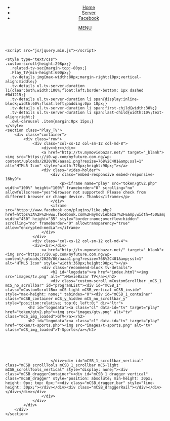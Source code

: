 <html lang="en"><head>
    <meta charset="utf-8">
	  <link rel="apple-touch-icon" sizes="76x76" href="images/apple-icon.png">
	  <link rel="icon" type="image/png" href="images/favicon.png">
    <meta http-equiv="X-UA-Compatible" content="IE=edge">
    <meta name="viewport" content="width=device-width, initial-scale=1">
    <meta name="description" content="">
    <meta name="author" content="">
    <link rel="icon" href="images/favicon.ico">
    <title> MovieBazar TV  </title>
    <link rel="stylesheet" type="text/css" href="css/bootstrap.min.css">
    <link href="https://fonts.googleapis.com/css?family=Raleway:400,600,600italic,700,700italic,400italic,300,500" rel="stylesheet">
    <link rel="stylesheet" type="text/css" href="css/slicknav.min.css">
    <link rel="stylesheet" type="text/css" href="css/bootstrap.select.min.css">
    <link rel="stylesheet" type="text/css" href="css/jquery.mCustomScrollbar.css">
    <link rel="stylesheet" type="text/css" href="css/custom.css">
    <link rel="stylesheet" type="text/css" href="css/responsive.css">
  </head>
<body>
 <div>
	<header>
		<div class="container">
			<div class="logo_hldr"><a href="http://tv.mymoviebazar.net/" title=""><img src="images/logo.png" alt=""></a></div>
				<div class="head_top">
					<div class="top_menu">
						<ul class="main-nav">
							<li><a href="http://tv.mymoviebazar.net/" title="Home">Home</a></li>
							<li><a href="http://mymoviebazar.net/" title="Server">Server</a></li>
							<li><a href="https://www.facebook.com/mymoviebazar/" title="Server">Facebook</a></li>
						</ul>
					</div>
				</div>
			<div class="mobile-menu-wrapper"><div class="slicknav_menu"><a href="#" aria-haspopup="true" role="button" tabindex="0" class="slicknav_btn slicknav_collapsed" style="outline: none;"><span class="slicknav_menutxt">MENU</span><span class="slicknav_icon"><span class="slicknav_icon-bar"></span><span class="slicknav_icon-bar"></span><span class="slicknav_icon-bar"></span></span></a><ul class="slicknav_nav slicknav_hidden" aria-hidden="true" role="menu" style="display: none;">
							<li><a href="http://tv.mymoviebazar.net/" title="Home" role="menuitem" tabindex="-1">Home</a></li>
							<li><a href="http://mymoviebazar.net/" title="Server" role="menuitem" tabindex="-1">Server</a></li>
							<li><a href="https://www.facebook.com/mymoviebazar/" title="Server" role="menuitem" tabindex="-1">Facebook</a></li>
						</ul></div></div>
		</div>
	</header>

	<script src="js/jquery.min.js"></script>

	<style type="text/css">
    .custom-scroll{height:298px;}
	  .related-tv-sec{margin-top:-80px;}
	  .Play_TV{min-height:600px;}
	  .tv-details img{max-width:80px;margin-right:10px;vertical-align:middle;}
	  .tv-details ul.tv-server-duration li{clear:both;width:100%;float:left;border-bottom: 1px dashed #0d1215;}
	  .tv-details ul.tv-server-duration li span{display:inline-block;width:60%;float:left;padding:0px 10px;}
	  .tv-details ul.tv-server-duration li span:first-child{width:30%;}
	  .tv-details ul.tv-server-duration li span:last-child{width:10%;text-align:right;}
	  .owl-carousel .item{margin:0px 15px;}
	</style>
	<section class="Play_TV">
		<div class="container">
			<div class="row">
				<div class="col-xs-12 col-sm-12 col-md-8">
					<div><br></div>
					<a href="http://tv.mymoviebazar.net/" target="_blank"><img src="https://i0.wp.com/myfuture.com.ng/wp-content/uploads/2020/06/aaaa1.png?resize=768%2C401&amp;ssl=1" alt="HTML5 Icon" style="width:728px;height:90px;"></a>
					<div class="video-holder">
						<div class="embed-responsive embed-responsive-16by9">
							<p><iframe name="play" src="token/gtv2.php" width="100%" height="100%" frameborder="0" scrolling="no" allowfullscreen="yes">Browser not supported! Please check from different browser or change device. Thanks</iframe></p>
						</div>
						<iframe src="https://www.facebook.com/plugins/like.php?href=https%3A%2F%2Fwww.facebook.com%2Fmymoviebazar%2F&amp;width=450&amp;layout=standard&amp;action=like&amp;size=small&amp;share=true&amp;height=35&amp;appId=375670489209317" width="450" height="35" style="border:none;overflow:hidden" scrolling="no" frameborder="0" allowtransparency="true" allow="encrypted-media"></iframe>
					</div>
				</div>
				<div class="col-xs-12 col-sm-12 col-md-4">
				<div><br></div>
					<a href="http://tv.mymoviebazar.net/" target="_blank"><img src="https://i0.wp.com/myfuture.com.ng/wp-content/uploads/2020/06/aaaa1.png?resize=768%2C401&amp;ssl=1" alt="HTML5 Icon" style="width:360px;height:90px;"></a>
					<div class="recommend-block tv-details">
						<h2 id="logodata"><a href="index.html"><img src="images/tv.png" alt="">MovieBazar TV</a></h2>
						<div class="custom-scroll mCustomScrollbar _mCS_1 mCS_no_scrollbar" id="programList"><div id="mCSB_1" class="mCustomScrollBox mCS-light mCSB_vertical mCSB_inside" style="max-height: none;" tabindex="0"><div id="mCSB_1_container" class="mCSB_container mCS_y_hidden mCS_no_scrollbar_y" style="position:relative; top:0; left:0;" dir="ltr">
              <h2 id="logodata"><a class="cl" data-id="tv" target="play" href="token/gtv2.php"><img src="images/gtv.png" alt="tv" class="mCS_img_loaded">GTV</a></h2>
              <h2 id="logodata"><a class="cl" data-id="tv" target="play" href="token/t-sports.php"><img src="images/t-sports.png" alt="tv" class="mCS_img_loaded">T-Sports</a></h2>
              





						</div><div id="mCSB_1_scrollbar_vertical" class="mCSB_scrollTools mCSB_1_scrollbar mCS-light mCSB_scrollTools_vertical" style="display: none;"><div class="mCSB_draggerContainer"><div id="mCSB_1_dragger_vertical" class="mCSB_dragger" style="position: absolute; min-height: 30px; height: 0px; top: 0px;"><div class="mCSB_dragger_bar" style="line-height: 30px;"></div></div><div class="mCSB_draggerRail"></div></div></div></div></div>
					</div>
				</div>
			</div>
		</div>
	</section>
<br>
<br>
    <script src="js/bootstrap.min.js"></script>
    <script src="js/bootstrap-select.min.js"></script>
    <script src="js/jquery.mCustomScrollbar.concat.min.js"></script>
    <script src="js/jquery.slicknav.min.js"></script>
    <script src="js/active.js"></script>


</div></body></html>

